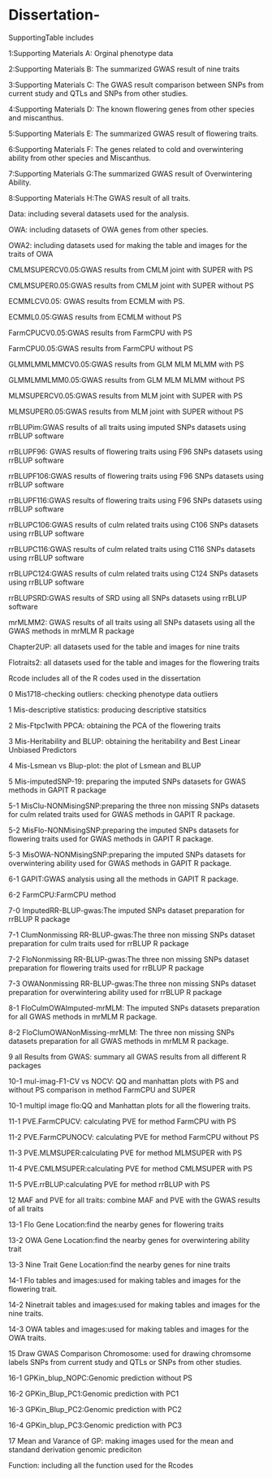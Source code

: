 # Dissertation-

SupportingTable includes

1:Supporting Materials A: Orginal phenotype data

2:Supporting Materials B: The summarized GWAS result of nine traits

3:Supporting Materials C: The GWAS result comparison between SNPs from current study and QTLs and SNPs from other studies.

4:Supporting Materials D: The known flowering genes from other species and miscanthus.

5:Supporting Materials E: The summarized GWAS result of flowering traits.

6:Supporting Materials F: The genes related to cold and overwintering ability from other species and Miscanthus.

7:Supporting Materials G:The summarized GWAS result of Overwintering Ability.

8:Supporting Materials H:The GWAS result of all traits.

Data: including several datasets used for the analysis. 

OWA: including datasets of OWA genes from other species. 

OWA2: including datasets used for making the table and images for the traits of OWA

CMLMSUPERCV0.05:GWAS results from CMLM joint with SUPER with PS

CMLMSUPER0.05:GWAS results from CMLM joint with SUPER without PS

ECMMLCV0.05: GWAS results from ECMLM with PS.

ECMML0.05:GWAS results from ECMLM without PS

FarmCPUCV0.05:GWAS results from FarmCPU with PS

FarmCPU0.05:GWAS results from FarmCPU without PS

GLMMLMMLMMCV0.05:GWAS results from GLM MLM MLMM with PS

GLMMLMMLMM0.05:GWAS results from GLM MLM MLMM without PS

MLMSUPERCV0.05:GWAS results from MLM joint with SUPER with PS

MLMSUPER0.05:GWAS results from MLM joint with SUPER without PS

rrBLUPim:GWAS results of all traits using imputed SNPs datasets using rrBLUP software

rrBLUPF96: GWAS results of flowering traits using F96 SNPs datasets using rrBLUP software

rrBLUPF106:GWAS results of flowering traits using F96 SNPs datasets using rrBLUP software

rrBLUPF116:GWAS results of flowering traits using F96 SNPs datasets using rrBLUP software

rrBLUPC106:GWAS results of culm related traits using C106 SNPs datasets using rrBLUP software

rrBLUPC116:GWAS results of culm related traits using C116 SNPs datasets using rrBLUP software

rrBLUPC124:GWAS results of culm related traits using C124 SNPs datasets using rrBLUP software

rrBLUPSRD:GWAS results of SRD using all SNPs datasets using rrBLUP software

mrMLMM2: GWAS results of all traits using all SNPs datasets using all the GWAS methods in mrMLM R package

Chapter2UP: all datasets used for the table and images for nine traits

Flotraits2: all datasets used for the table and images for the flowering traits

Rcode includes all of the R codes used in the dissertation 

0 Mis1718-checking outliers: checking phenotype data outliers

1 Mis-descriptive statistics: producing descriptive statsitics

2 Mis-Ftpc1with PPCA: obtaining the PCA of the flowering traits

3 Mis-Heritability and BLUP: obtaining the heritability and Best Linear Unbiased Predictors

4 Mis-Lsmean vs Blup-plot: the plot of Lsmean and BLUP

5 Mis-imputedSNP-19: preparing the imputed SNPs datasets for GWAS methods in GAPIT R package

5-1 MisClu-NONMisingSNP:preparing the three non missing SNPs datasets for culm related traits used for GWAS methods in GAPIT R package.

5-2 MisFlo-NONMisingSNP:preparing the imputed SNPs datasets for flowering traits used for GWAS methods in GAPIT R package.

5-3 MisOWA-NONMisingSNP:preparing the imputed SNPs datasets for overwintering ability used for GWAS methods in GAPIT R package.

6-1 GAPIT:GWAS analysis using all the methods in GAPIT R package.

6-2 FarmCPU:FarmCPU method

7-0 ImputedRR-BLUP-gwas:The imputed SNPs dataset preparation for rrBLUP R package 

7-1 ClumNonmissing RR-BLUP-gwas:The three non missing SNPs dataset preparation for culm traits used for rrBLUP R package

7-2 FloNonmissing RR-BLUP-gwas:The three non missing SNPs dataset preparation for flowering traits used for rrBLUP R package

7-3 OWANonmissing RR-BLUP-gwas:The three non missing SNPs dataset preparation for overwintering ability used for rrBLUP R package

8-1 FloCulmOWAImputed-mrMLM: The imputed SNPs datasets preparation for all GWAS methods in mrMLM R package.

8-2 FloClumOWANonMissing-mrMLM: The three non missing SNPs datasets preparation for all GWAS methods in mrMLM R package.

9 all Results from GWAS: summary all GWAS results from all different R packages

10-1 mul-imag-F1-CV vs NOCV: QQ and manhattan plots with PS and without PS comparison in method FarmCPU and SUPER

10-1 multipl image flo:QQ and Manhattan plots for all the flowering traits.

11-1 PVE.FarmCPUCV: calculating PVE for method FarmCPU with PS

11-2 PVE.FarmCPUNOCV: calculating PVE for method FarmCPU without PS

11-3 PVE.MLMSUPER:calculating PVE for method MLMSUPER with PS

11-4 PVE.CMLMSUPER:calculating PVE for method CMLMSUPER with PS

11-5 PVE.rrBLUP:calculating PVE for method rrBLUP with PS

12 MAF and PVE for all traits: combine MAF and PVE with the GWAS results of all traits

13-1 Flo Gene Location:find the nearby genes for flowering traits

13-2 OWA Gene Location:find the nearby genes for overwintering ability trait

13-3 Nine Trait Gene Location:find the nearby genes for nine traits

14-1 Flo tables and images:used for making tables and images for the flowering trait.

14-2 Ninetrait tables and images:used for making tables and images for the nine traits.

14-3 OWA tables and images:used for making tables and images for the OWA traits.

15 Draw GWAS Comparison Chromosome: used for drawing chromsome labels SNPs from current study and QTLs or SNPs from other studies.

16-1 GPKin_blup_NOPC:Genomic prediction without PS

16-2 GPKin_Blup_PC1:Genomic prediction with PC1

16-3 GPKin_Blup_PC2:Genomic prediction with PC2

16-4 GPKin_blup_PC3:Genomic prediction with PC3

17 Mean and Varance of GP: making images used for the mean and standand derivation genomic prediciton

Function: including all the function used for the Rcodes 





